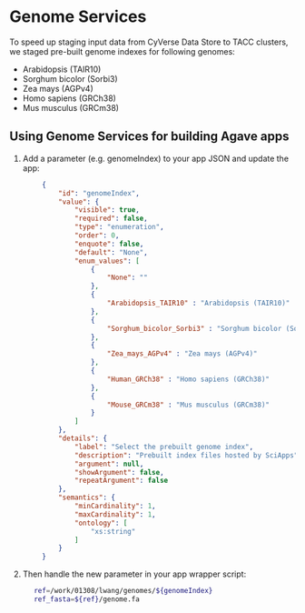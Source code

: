 Genome Services
==========================
To speed up staging input data from CyVerse Data Store to TACC clusters, we staged pre-built genome indexes for following genomes:
* Arabidopsis (TAIR10)
* Sorghum bicolor (Sorbi3)
* Zea mays (AGPv4)
* Homo sapiens (GRCh38)
* Mus musculus (GRCm38)


Using Genome Services for building Agave apps
-----------------------
1. Add a parameter (e.g. genomeIndex) to your app JSON and update the app:
```json
        {
            "id": "genomeIndex",
            "value": {
                "visible": true,
                "required": false,
                "type": "enumeration",
                "order": 0,
                "enquote": false,
                "default": "None",
                "enum_values": [
                    {
                        "None": ""
                    },
                    {
                        "Arabidopsis_TAIR10" : "Arabidopsis (TAIR10)"
                    },
                    {
                        "Sorghum_bicolor_Sorbi3" : "Sorghum bicolor (Sorbi3)"
                    },
                    {
                        "Zea_mays_AGPv4" : "Zea mays (AGPv4)"
                    },
                    {
                        "Human_GRCh38" : "Homo sapiens (GRCh38)"
                    },
                    {
                        "Mouse_GRCm38" : "Mus musculus (GRCm38)"
                    }
                ]
            },
            "details": {
                "label": "Select the prebuilt genome index",
                "description": "Prebuilt index files hosted by SciApps",
                "argument": null,
                "showArgument": false,
                "repeatArgument": false
            },
            "semantics": {
                "minCardinality": 1,
                "maxCardinality": 1,
                "ontology": [
                    "xs:string"
                ]
            }
        }
  ```
  
  2. Then handle the new parameter in your app wrapper script:
  ```sh
        ref=/work/01308/lwang/genomes/${genomeIndex}
        ref_fasta=${ref}/genome.fa
  ```
